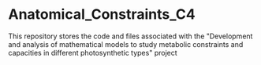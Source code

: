 # Anatomical_Constraints_C4
This repository stores the code and files associated with the "Development and analysis of mathematical models to study metabolic constraints and capacities in different photosynthetic types" project
